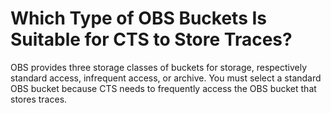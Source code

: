 # Which Type of OBS Buckets Is Suitable for CTS to Store Traces?<a name="cts_faq_017"></a>

OBS provides three storage classes of buckets for storage, respectively standard access, infrequent access, or archive. You must select a standard OBS bucket because CTS needs to frequently access the OBS bucket that stores traces.

